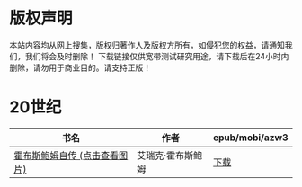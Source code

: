# 版权声明

本站内容均从网上搜集，版权归著作人及版权方所有，如侵犯您的权益，请通知我们，我们将会及时删除！ 下载链接仅供宽带测试研究用途，请下载后在24小时内删除，请勿用于商业目的。请支持正版！

# 20世纪

| 书名 | 作者 | epub/mobi/azw3 |
| --- | --- | --- |
| [霍布斯鲍姆自传 (点击查看图片)](https://www.dushupai.com/attachment/2024/06/01/10eb07d202b174ea.jpg) | 艾瑞克·霍布斯鲍姆 | [下载](https://url89.ctfile.com/f/31084289-1357006945-240989?p=8866) |
